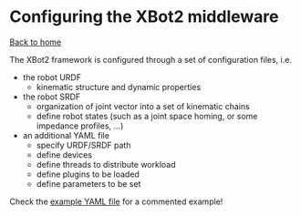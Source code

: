 # Configuring the XBot2 middleware

[Back to home](../README.md)

The XBot2 framework is configured through a set of configuration files, i.e.

 - the robot URDF
     - kinematic structure and dynamic properties
 - the robot SRDF
     - organization of joint vector into a set of kinematic chains
     - define robot states (such as a joint space homing, or some impedance profiles, ...)
 - an additional YAML file
     - specify URDF/SRDF path
     - define devices
     - define threads to distribute workload
     - define plugins to be loaded
     - define parameters to be set

Check the [example YAML file](teleop_complete_example.yaml) for a commented example!
